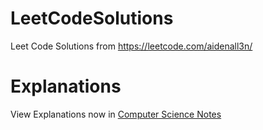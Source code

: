 # LeetCodeSolutions
Leet Code Solutions from https://leetcode.com/aidenall3n/

# Explanations
View Explanations now in [Computer Science Notes](https://awa03.github.io/Computer-Science-Notes/)
